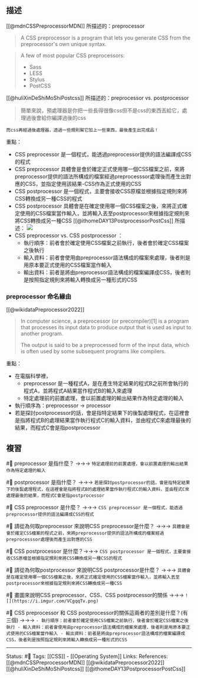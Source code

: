 

## 描述

[[@mdnCSSPreprocessorMDN]] 所描述的：preprocessor
> A CSS preprocessor is a program that lets you generate CSS from the preprocessor's own unique syntax.


> A few of most popular CSS preprocessors:
> - Sass
> - LESS
> - Stylus
> - PostCSS

[[@huliXinDeShiMoShiPostcss]] 所描述的：preprocessor vs. postprocessor
> 簡單來說，預處理器是你把一些長得很像css但不是css的東西丟給它，處理過後會給你編譯過後的css  
> 
	而css再經過後處理器，透過一些規則幫它加上一些東西，最後產生出完成品！

重點：
- CSS preprocessor 是一個程式，能透過preprocessor提供的語法編譯成CSS的程式
- CSS preprocessor 具體會是會於確定正式使用哪一個CSS檔案之前，來將preprocessor提供的語法所構成的檔案經過preprocesssor處理後而產生出對應的CSS，並指定使用該結果-CSS作為正式使用的CSS
- CSS postprocessor 是一個程式，主要會接收CSS原檔並根據指定規則來將CSS轉換成另一種CSS的程式
- CSS postprocessor 具體會是在確定使用哪一個CSS檔案之後，來將正式確定使用的CSS檔案當作輸入，並將輸入丟至postprocessor來根據指定規則來將CSS轉換成另一種CSS
[[@ithomeDAY13PostprocessorPostCss]] 所描述：
![](https://i.imgur.com/VCgqqTv.png)
- CSS preprocessor vs. CSS postprocessor ：
	- 執行順序：前者會於確定使用CSS檔案之前執行，後者會於確定CSS檔案之後執行
	- 輸入資料：前者會使用由preprocessor語法構成的檔案來處理，後者則是用原本要正式使用的CSS檔案當作輸入
	- 輸出資料：前者是將由preprocessor語法構成的檔案編譯成CSS，後者則是按照指定規則來將輸入轉換成另一種形式的CSS

### preprocessor 命名緣由

[[@wikidataPreprocessor2022]]
> In computer science, a preprocessor (or precompiler)[1] is a program that processes its input data to produce output that is used as input to another program. 
> 
> The output is said to be a preprocessed form of the input data, which is often used by some subsequent programs like compilers.


重點：
- 在電腦科學裡，
	- preprocessor 是一種程式A，是在產生特定結果的程式B之前所會執行的程式A，並將程式A結果當作程式B的輸入來處理 
	- 特定處理前的前置處理，會以前置處理的輸出結果作為特定處理的輸入
- 執行順序為：preprocessor -> processor 
- 若是探討postprocessor的話，會是指特定結果下的後製處理程式，在這裡會是指將程式B的處理結果當作執行程式C的輸入資料，並由程式C來處理最後的結果，而程式C會是指postprocessor



## 複習
#🧠 preprocessor 是指什麼？ ->->-> `特定處理前的前置處理，會以前置處理的輸出結果作為特定處理的輸入`
<!--SR:!2022-12-03,66,250-->


#🧠 postprocessor 是指什麼？ ->->-> `若是探討postprocessor的話，會是指特定結果下的後製處理程式，在這裡會是指將程式B的處理結果當作執行程式C的輸入資料，並由程式C來處理最後的結果，而程式C會是指postprocessor`
<!--SR:!2022-11-02,45,250-->


#🧠 CSS preprocessor 是什麼？ ->->-> `CSS preprocessor 是一個程式，能透過preprocessor提供的語法編譯成CSS的程式`
<!--SR:!2022-11-28,73,250-->

#🧠 請從為何取preprocessor 來說明CSS preprocessor是什麼？ ->->-> `具體會是會於確定CSS檔案的程式之前，來將preprocessor提供的語法所構成的檔案經過preprocesssor處理後而產生出對應的CSS`
<!--SR:!2022-11-20,68,250-->

#🧠 CSS postprocessor 是什麼？->->-> `CSS postprocessor 是一個程式，主要會接收CSS原檔並根據指定規則來將CSS轉換成另一種CSS的程式`
<!--SR:!2022-11-17,66,250-->

#🧠 請從為何取postprocessor 來說明CSS postprocessor是什麼？ ->->-> `具體會是在確定使用哪一個CSS檔案之後，來將正式確定使用的CSS檔案當作輸入，並將輸入丟至postprocessor來根據指定規則來將CSS轉換成另一種CSS`
<!--SR:!2022-12-14,74,250-->



#🧠 畫圖來說明CSS preprocessor、CSS、CSS postprocessor的關係 ->->-> `![](https://i.imgur.com/VCgqqTv.png)`
<!--SR:!2022-11-24,70,250-->

#🧠 CSS preprocessor 和 CSS postprocessor的關係這兩者的差別是什麼？(有三個) ->->-> `- 執行順序：前者會於確定使用CSS檔案之前執行，後者會於確定CSS檔案之後執行 - 輸入資料：前者會使用由preprocessor語法構成的檔案來處理，後者則是用原本要正式使用的CSS檔案當作輸入 - 輸出資料：前者是將由preprocessor語法構成的檔案編譯成CSS，後者則是按照指定規則來將輸入轉換成另一種形式的CSS`
<!--SR:!2022-10-01,28,250-->


---
Status: #🌱 
Tags:
[[CSS]] - [[Operating System]]
Links:
References:
[[@mdnCSSPreprocessorMDN]]
[[@wikidataPreprocessor2022]]
[[@huliXinDeShiMoShiPostcss]]
[[@ithomeDAY13PostprocessorPostCss]]